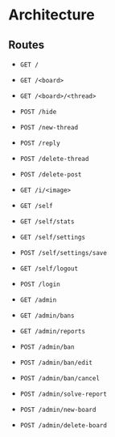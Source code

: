 # Architecture

## Routes

* ```GET /```

* ```GET /<board>```
* ```GET /<board>/<thread>```
* ```POST /hide```
* ```POST /new-thread```
* ```POST /reply```
* ```POST /delete-thread```
* ```POST /delete-post```
* ```GET /i/<image>```

* ```GET /self```
* ```GET /self/stats```
* ```GET /self/settings```
* ```POST /self/settings/save```
* ```GET /self/logout```

* ```POST /login```

* ```GET /admin```
* ```GET /admin/bans```
* ```GET /admin/reports```
* ```POST /admin/ban```
* ```POST /admin/ban/edit```
* ```POST /admin/ban/cancel```
* ```POST /admin/solve-report```
* ```POST /admin/new-board```
* ```POST /admin/delete-board```
